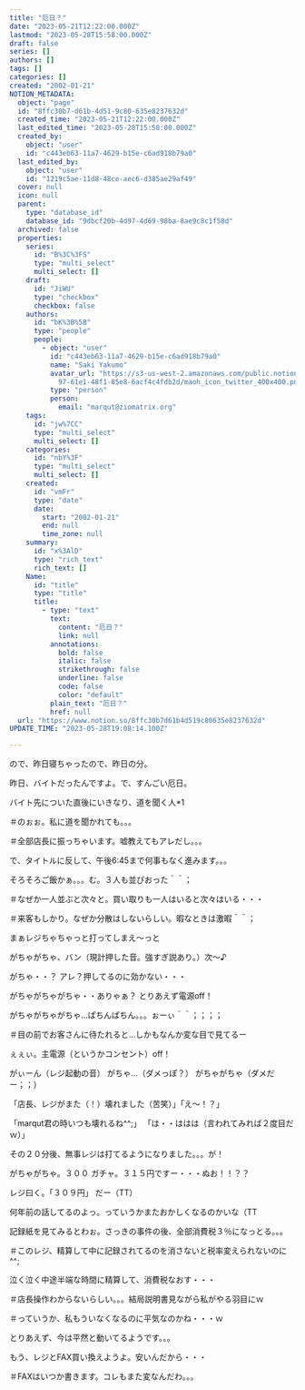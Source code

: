 ```yaml
---
title: "厄日？"
date: "2023-05-21T12:22:00.000Z"
lastmod: "2023-05-28T15:58:00.000Z"
draft: false
series: []
authors: []
tags: []
categories: []
created: "2002-01-21"
NOTION_METADATA:
  object: "page"
  id: "8ffc30b7-d61b-4d51-9c80-635e8237632d"
  created_time: "2023-05-21T12:22:00.000Z"
  last_edited_time: "2023-05-28T15:58:00.000Z"
  created_by:
    object: "user"
    id: "c443eb63-11a7-4629-b15e-c6ad918b79a0"
  last_edited_by:
    object: "user"
    id: "1219c5ae-11d8-48ce-aec6-d385ae29af49"
  cover: null
  icon: null
  parent:
    type: "database_id"
    database_id: "9dbcf20b-4d97-4d69-98ba-8ae9c8c1f58d"
  archived: false
  properties:
    series:
      id: "B%3C%3FS"
      type: "multi_select"
      multi_select: []
    draft:
      id: "JiWU"
      type: "checkbox"
      checkbox: false
    authors:
      id: "bK%3B%5B"
      type: "people"
      people:
        - object: "user"
          id: "c443eb63-11a7-4629-b15e-c6ad918b79a0"
          name: "Saki Yakumo"
          avatar_url: "https://s3-us-west-2.amazonaws.com/public.notion-static.com/3ad1c4\
            97-61e1-48f1-85e8-6acf4c4fdb2d/maoh_icon_twitter_400x400.png"
          type: "person"
          person:
            email: "marqut@ziomatrix.org"
    tags:
      id: "jw%7CC"
      type: "multi_select"
      multi_select: []
    categories:
      id: "nbY%3F"
      type: "multi_select"
      multi_select: []
    created:
      id: "vmFr"
      type: "date"
      date:
        start: "2002-01-21"
        end: null
        time_zone: null
    summary:
      id: "x%3AlD"
      type: "rich_text"
      rich_text: []
    Name:
      id: "title"
      type: "title"
      title:
        - type: "text"
          text:
            content: "厄日？"
            link: null
          annotations:
            bold: false
            italic: false
            strikethrough: false
            underline: false
            code: false
            color: "default"
          plain_text: "厄日？"
          href: null
  url: "https://www.notion.so/8ffc30b7d61b4d519c80635e8237632d"
UPDATE_TIME: "2023-05-28T19:08:14.100Z"

---
```

<link rel="stylesheet" href="https://cdn.jsdelivr.net/npm/katex@0.16.2/dist/katex.min.css" integrity="sha384-bYdxxUwYipFNohQlHt0bjN/LCpueqWz13HufFEV1SUatKs1cm4L6fFgCi1jT643X" crossorigin="anonymous">


ので、昨日寝ちゃったので、昨日の分。


昨日、バイトだったんですよ。で、すんごい厄日。


バイト先についた直後にいきなり、道を聞く人*1


＃のぉぉ。私に道を聞かれても。。。


＃全部店長に振っちゃいます。嘘教えてもアレだし。。。


で、タイトルに反して、午後6:45まで何事もなく進みます。。。


そろそろご飯かぁ。。。む。３人も並びおった＾＾；


＃なぜか一人並ぶと次々と。買い取りも一人はいると次々はいる・・・


＃来客もしかり。なぜか分散はしないらしい。暇なときは激暇＾＾；


まぁレジちゃちゃっと打ってしまえ～っと


がちゃがちゃ、バン（現計押した音。強すぎ説あり。）次～♪


がちゃ・・？ アレ？押してるのに効かない・・・


がちゃがちゃがちゃ・・ありゃぁ？ とりあえず電源off！


がちゃがちゃがちゃ…ぱちんぱちん。。。ぉーぃ＾＾；；；；


＃目の前でお客さんに待たれると…しかもなんか変な目で見てるー


ぇぇぃ。主電源（というかコンセント）off！


がぃーん（レジ起動の音） がちゃ…（ダメっぽ？） がちゃがちゃ（ダメだー；；）


「店長、レジがまた（！）壊れました（苦笑）」「え～！？」


「marqut君の時いつも壊れるね^^;」 「は・・ははは（言われてみれば２度目だｗ）」


その２０分後、無事レジは打てるようになりました。。。が！


がちゃがちゃ。３００ ガチャ。３１５円ですー・・・ぬお！！？？


レジ曰く。「３０９円」 だー（TT）


何年前の話してるのよっ。っていうかまたおかしくなるのかいな（TT


記録紙を見てみるとわぉ。さっきの事件の後、全部消費税３％になっとる。。。


＃このレジ、精算して中に記録されてるのを消さないと税率変えられないのに^^;


泣く泣く中途半端な時間に精算して、消費税なおす・・・


＃店長操作わからないらしい。。。結局説明書見ながら私がやる羽目にｗ


＃っていうか、私もういなくなるのに平気なのかね・・・ｗ


とりあえず、今は平然と動いてるようです。。。


もう、レジとFAX買い換えようよ。安いんだから・・・


＃FAXはいつか書きます。コレもまた変なんだわ。。。

